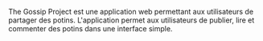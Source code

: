 The Gossip Project est une application web permettant aux utilisateurs de partager des potins. L'application permet aux utilisateurs de publier, lire et commenter des potins dans une interface simple.